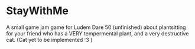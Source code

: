 # StayWithMe
A small game jam game for Ludem Dare 50 (unfinished) about plantsitting for your friend who has a VERY tempermental plant, and a very destructive cat. (Cat yet to be implemented :3 )
